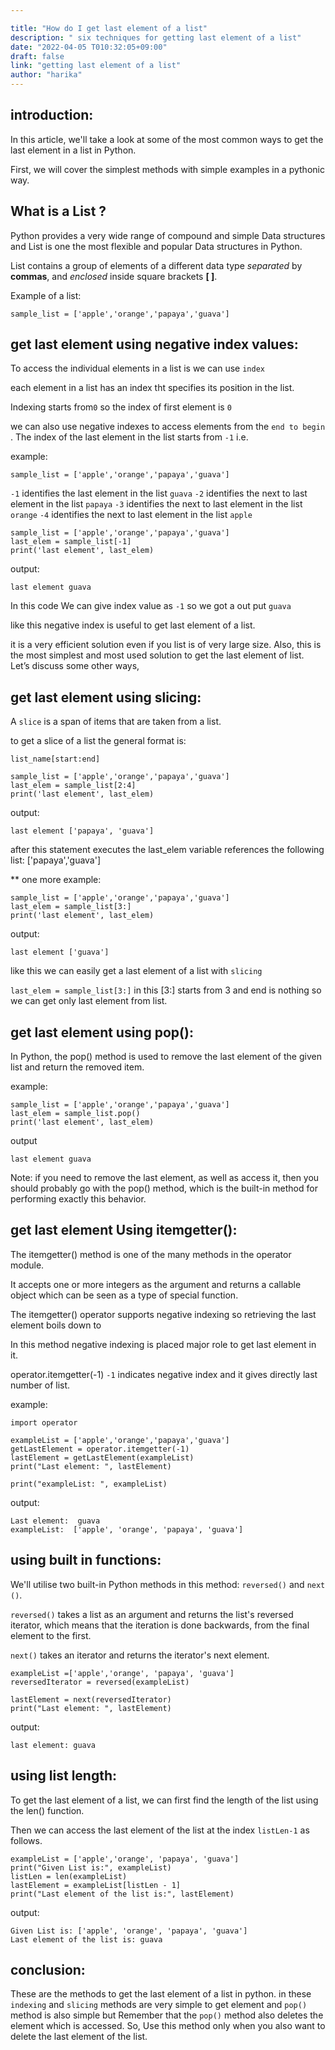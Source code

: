 ```yaml
---

title: "How do I get last element of a list"
description: " six techniques for getting last element of a list"
date: "2022-04-05 T010:32:05+09:00"
draft: false
link: "getting last element of a list"
author: "harika"
---
```


## introduction:

In this article, we'll take a look at some of the most common ways to get the last element in a list in Python.

First, we will cover the simplest methods with simple examples in a pythonic way.

## What is a List ?

Python provides a very wide range of compound and simple Data structures and List is one the most flexible and popular Data structures in Python.

List contains a group of elements of a different data type *separated* by **commas**, and *enclosed* inside square brackets **[ ]**. 

Example of a list:

```
sample_list = ['apple','orange','papaya','guava']

```
## get last element using negative index values:

To access the individual elements in a list is we can use `index`

each element in a list has an index tht specifies its position in the list.

Indexing starts from`0` so the index of first element is `0`

we can also use negative indexes to access elements from the `end to begin `. The index of the last element in the list starts from `-1`
i.e.
 
example:

```
sample_list = ['apple','orange','papaya','guava']
```
`-1` identifies the last element in the list `guava`
`-2` identifies the next to last element in the list `papaya`
`-3` identifies the next to last element in the list `orange`
`-4` identifies the next to last element in the list  `apple`

```
sample_list = ['apple','orange','papaya','guava']
last_elem = sample_list[-1]
print('last element', last_elem)
```
output:
```
last element guava

```
In this code We can give index value as `-1` so we got a out put `guava`

like this negative index is useful to get last element of a list.

it is a very efficient solution even if you list is of very large size. Also, this is the most simplest and most used solution to get the last element of list. Let’s discuss some other ways,

## get last element using slicing:

A `slice` is a span of items that are taken from a list.

to get a slice of a list the general format is:
```
list_name[start:end]
```


```
sample_list = ['apple','orange','papaya','guava']
last_elem = sample_list[2:4]
print('last element', last_elem)

```
output:
```
last element ['papaya', 'guava']
```

after this statement executes the last_elem variable references the following list:
['papaya','guava']

** one more example:

```
sample_list = ['apple','orange','papaya','guava']
last_elem = sample_list[3:]
print('last element', last_elem)
```
output:
```
last element ['guava']
```
like this we can easily get a last element of a list with `slicing`

`last_elem = sample_list[3:]` in this [3:] starts from 3 and end is nothing so we can get only last element from list.

## get last element using pop():

In Python, the pop() method is used to remove the last element of the given list and return the removed item.

example:
```
sample_list = ['apple','orange','papaya','guava']
last_elem = sample_list.pop()
print('last element', last_elem)
```
output
```
last element guava
```
Note:
if you need to remove the last element, as well as access it, then you should probably go with the pop() method, which is the built-in method for performing exactly this behavior.

## get last element Using itemgetter():

The itemgetter() method is one of the many methods in the operator module. 

It accepts one or more integers as the argument and returns a callable object which can be seen as a type of special function.

The itemgetter() operator supports negative indexing so retrieving the last element boils down to

In this method negative indexing is placed major role to get last element in it.

operator.itemgetter(-1) `-1` indicates negative index and it gives directly last number of list.

example:
```
import operator

exampleList = ['apple','orange','papaya','guava']
getLastElement = operator.itemgetter(-1)
lastElement = getLastElement(exampleList)
print("Last element: ", lastElement)

print("exampleList: ", exampleList)

```
output:

```
Last element:  guava
exampleList:  ['apple', 'orange', 'papaya', 'guava']
```
## using built in functions:

We'll utilise two built-in Python methods in this method: `reversed()` and `next ()`.

`reversed()` takes a list as an argument and returns the list's reversed iterator, which means that the iteration is done backwards, from the final element to the first. 

`next()` takes an iterator and returns the iterator's next element.

```
exampleList =['apple','orange', 'papaya', 'guava']
reversedIterator = reversed(exampleList)

lastElement = next(reversedIterator)
print("Last element: ", lastElement)

```
output:
```
last element: guava

```

## using list length:

To get the last element of a list, we can first find the length of the list using the len() function.

Then we can access the last element of the list at the index `listLen-1` as follows.

```
exampleList = ['apple','orange', 'papaya', 'guava']
print("Given List is:", exampleList)
listLen = len(exampleList)
lastElement = exampleList[listLen - 1]
print("Last element of the list is:", lastElement)
```
output:
```
Given List is: ['apple', 'orange', 'papaya', 'guava']
Last element of the list is: guava
```

## conclusion:

These are the methods to get the last element of a list in python.
in these `indexing`  and `slicing` methods are very simple to get element and `pop()` method is also simple but Remember that the `pop()` method also deletes the element which is accessed. So, Use this method only when you also want to delete the last element of the list. 















